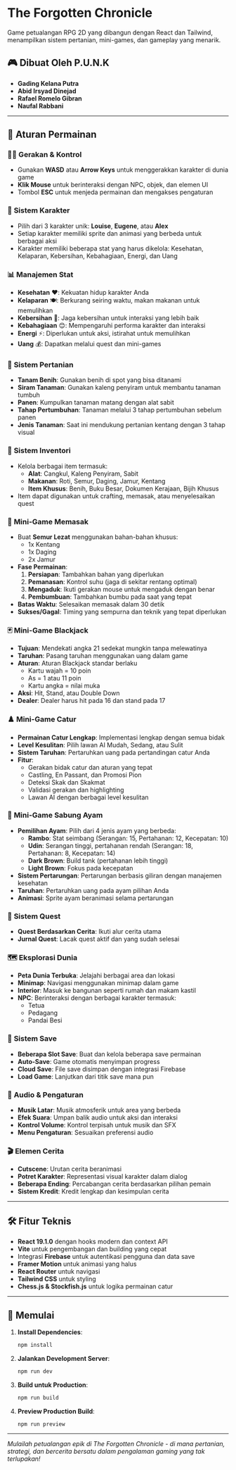 # The Forgotten Chronicle

Game petualangan RPG 2D yang dibangun dengan React dan Tailwind, menampilkan sistem pertanian, mini-games, dan gameplay yang menarik.

## 🎮 Dibuat Oleh P.U.N.K

- **Gading Kelana Putra**
- **Abid Irsyad Dinejad**
- **Rafael Romelo Gibran**
- **Naufal Rabbani**

---

## 🎯 Aturan Permainan

### 🏃‍♂️ **Gerakan & Kontrol**
- Gunakan **WASD** atau **Arrow Keys** untuk menggerakkan karakter di dunia game
- **Klik Mouse** untuk berinteraksi dengan NPC, objek, dan elemen UI
- Tombol **ESC** untuk menjeda permainan dan mengakses pengaturan

### 👤 **Sistem Karakter**
- Pilih dari 3 karakter unik: **Louise**, **Eugene**, atau **Alex**
- Setiap karakter memiliki sprite dan animasi yang berbeda untuk berbagai aksi
- Karakter memiliki beberapa stat yang harus dikelola: Kesehatan, Kelaparan, Kebersihan, Kebahagiaan, Energi, dan Uang

### 📊 **Manajemen Stat**
- **Kesehatan** ❤️: Kekuatan hidup karakter Anda
- **Kelaparan** 🍽️: Berkurang seiring waktu, makan makanan untuk memulihkan
- **Kebersihan** 🧼: Jaga kebersihan untuk interaksi yang lebih baik
- **Kebahagiaan** 😊: Mempengaruhi performa karakter dan interaksi
- **Energi** ⚡: Diperlukan untuk aksi, istirahat untuk memulihkan
- **Uang** 💰: Dapatkan melalui quest dan mini-games

### 🌱 **Sistem Pertanian**
- **Tanam Benih**: Gunakan benih di spot yang bisa ditanami
- **Siram Tanaman**: Gunakan kaleng penyiram untuk membantu tanaman tumbuh
- **Panen**: Kumpulkan tanaman matang dengan alat sabit
- **Tahap Pertumbuhan**: Tanaman melalui 3 tahap pertumbuhan sebelum panen
- **Jenis Tanaman**: Saat ini mendukung pertanian kentang dengan 3 tahap visual

### 🎒 **Sistem Inventori**
- Kelola berbagai item termasuk:
  - **Alat**: Cangkul, Kaleng Penyiram, Sabit
  - **Makanan**: Roti, Semur, Daging, Jamur, Kentang
  - **Item Khusus**: Benih, Buku Besar, Dokumen Kerajaan, Bijih Khusus
- Item dapat digunakan untuk crafting, memasak, atau menyelesaikan quest

### 🍳 **Mini-Game Memasak**
- Buat **Semur Lezat** menggunakan bahan-bahan khusus:
  - 1x Kentang
  - 1x Daging  
  - 2x Jamur
- **Fase Permainan**:
  1. **Persiapan**: Tambahkan bahan yang diperlukan
  2. **Pemanasan**: Kontrol suhu (jaga di sekitar rentang optimal)
  3. **Mengaduk**: Ikuti gerakan mouse untuk mengaduk dengan benar
  4. **Pembumbuan**: Tambahkan bumbu pada saat yang tepat
- **Batas Waktu**: Selesaikan memasak dalam 30 detik
- **Sukses/Gagal**: Timing yang sempurna dan teknik yang tepat diperlukan

### 🃏 **Mini-Game Blackjack**
- **Tujuan**: Mendekati angka 21 sedekat mungkin tanpa melewatinya
- **Taruhan**: Pasang taruhan menggunakan uang dalam game
- **Aturan**: Aturan Blackjack standar berlaku
  - Kartu wajah = 10 poin
  - As = 1 atau 11 poin
  - Kartu angka = nilai muka
- **Aksi**: Hit, Stand, atau Double Down
- **Dealer**: Dealer harus hit pada 16 dan stand pada 17

### ♟️ **Mini-Game Catur**
- **Permainan Catur Lengkap**: Implementasi lengkap dengan semua bidak
- **Level Kesulitan**: Pilih lawan AI Mudah, Sedang, atau Sulit
- **Sistem Taruhan**: Pertaruhkan uang pada pertandingan catur Anda
- **Fitur**:
  - Gerakan bidak catur dan aturan yang tepat
  - Castling, En Passant, dan Promosi Pion
  - Deteksi Skak dan Skakmat
  - Validasi gerakan dan highlighting
  - Lawan AI dengan berbagai level kesulitan

### 🐓 **Mini-Game Sabung Ayam**
- **Pemilihan Ayam**: Pilih dari 4 jenis ayam yang berbeda:
  - **Rambo**: Stat seimbang (Serangan: 15, Pertahanan: 12, Kecepatan: 10)
  - **Udin**: Serangan tinggi, pertahanan rendah (Serangan: 18, Pertahanan: 8, Kecepatan: 14)
  - **Dark Brown**: Build tank (pertahanan lebih tinggi)
  - **Light Brown**: Fokus pada kecepatan
- **Sistem Pertarungan**: Pertarungan berbasis giliran dengan manajemen kesehatan
- **Taruhan**: Pertaruhkan uang pada ayam pilihan Anda
- **Animasi**: Sprite ayam beranimasi selama pertarungan

### 📜 **Sistem Quest**
- **Quest Berdasarkan Cerita**: Ikuti alur cerita utama
- **Jurnal Quest**: Lacak quest aktif dan yang sudah selesai

### 🗺️ **Eksplorasi Dunia**
- **Peta Dunia Terbuka**: Jelajahi berbagai area dan lokasi
- **Minimap**: Navigasi menggunakan minimap dalam game
- **Interior**: Masuk ke bangunan seperti rumah dan makam kastil
- **NPC**: Berinteraksi dengan berbagai karakter termasuk:
  - Tetua
  - Pedagang
  - Pandai Besi

### 💾 **Sistem Save**
- **Beberapa Slot Save**: Buat dan kelola beberapa save permainan
- **Auto-Save**: Game otomatis menyimpan progress
- **Cloud Save**: File save disimpan dengan integrasi Firebase
- **Load Game**: Lanjutkan dari titik save mana pun

### 🎵 **Audio & Pengaturan**
- **Musik Latar**: Musik atmosferik untuk area yang berbeda
- **Efek Suara**: Umpan balik audio untuk aksi dan interaksi
- **Kontrol Volume**: Kontrol terpisah untuk musik dan SFX
- **Menu Pengaturan**: Sesuaikan preferensi audio

### 🎬 **Elemen Cerita**
- **Cutscene**: Urutan cerita beranimasi
- **Potret Karakter**: Representasi visual karakter dalam dialog
- **Beberapa Ending**: Percabangan cerita berdasarkan pilihan pemain
- **Sistem Kredit**: Kredit lengkap dan kesimpulan cerita

---

## 🛠️ **Fitur Teknis**

- **React 19.1.0** dengan hooks modern dan context API
- **Vite** untuk pengembangan dan building yang cepat
- Integrasi **Firebase** untuk autentikasi pengguna dan data save
- **Framer Motion** untuk animasi yang halus
- **React Router** untuk navigasi
- **Tailwind CSS** untuk styling
- **Chess.js & Stockfish.js** untuk logika permainan catur

---

## 🚀 **Memulai**

1. **Install Dependencies**:
   ```bash
   npm install
   ```

2. **Jalankan Development Server**:
   ```bash
   npm run dev
   ```

3. **Build untuk Production**:
   ```bash
   npm run build
   ```

4. **Preview Production Build**:
   ```bash
   npm run preview
   ```

---

*Mulailah petualangan epik di The Forgotten Chronicle - di mana pertanian, strategi, dan bercerita bersatu dalam pengalaman gaming yang tak terlupakan!*

